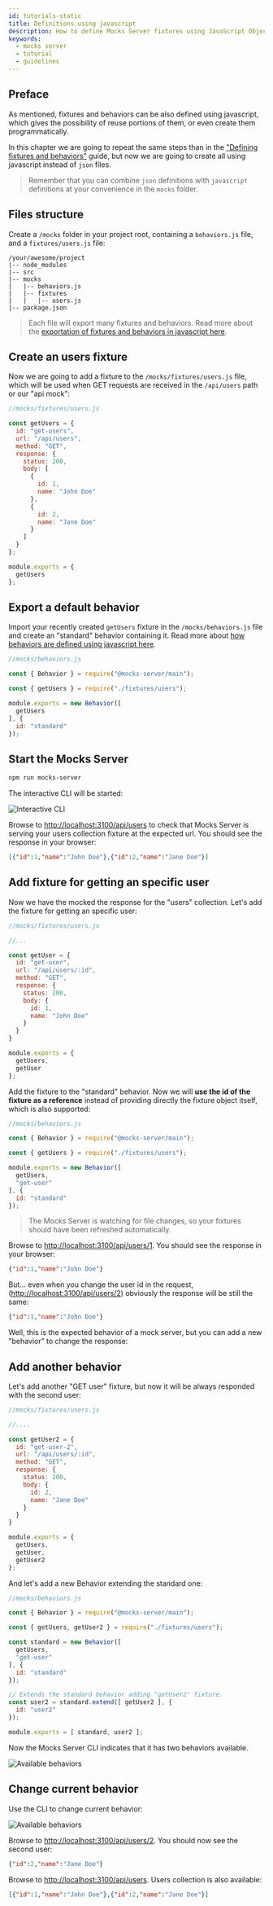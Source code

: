 ```yaml
---
id: tutorials-static
title: Definitions using javascript
description: How to define Mocks Server fixtures using JavaScript Objects
keywords:
  - mocks server
  - tutorial
  - guidelines
---
```


## Preface

As mentioned, fixtures and behaviors can be also defined using javascript, which gives the possibility of reuse portions of them, or even create them programmatically.

In this chapter we are going to repeat the same steps than in the ["Defining fixtures and behaviors"](guides-defining-fixtures.md) guide, but now we are going to create all using javascript instead of `json` files.

> Remember that you can combine `json` definitions with `javascript` definitions at your convenience in the `mocks` folder.

## Files structure

Create a `/mocks` folder in your project root, containing a `behaviors.js` file, and a `fixtures/users.js` file:

```
/your/awesome/project
|-- node_modules
|-- src
|-- mocks
|   |-- behaviors.js
|   |-- fixtures
|   |   |-- users.js
|-- package.json
```

> Each file will export many fixtures and behaviors. Read more about the [exportation of fixtures and behaviors in javascript here](guides-organizing-the-definitions.md).

## Create an users fixture

Now we are going to add a fixture to the `/mocks/fixtures/users.js` file, which will be used when GET requests are received in the `/api/users` path or our "api mock":

```javascript
//mocks/fixtures/users.js

const getUsers = {
  id: "get-users",
  url: "/api/users",
  method: "GET",
  response: {
    status: 200,
    body: [
      {
        id: 1,
        name: "John Doe"
      },
      {
        id: 2,
        name: "Jane Doe"
      }
    ]
  }
};

module.exports = {
  getUsers
};
```

## Export a default behavior

Import your recently created `getUsers` fixture in the `/mocks/behaviors.js` file and create an "standard" behavior containing it. Read more about [how behaviors are defined using javascript here](get-started-mocks.md).

```javascript
//mocks/behaviors.js

const { Behavior } = require("@mocks-server/main");

const { getUsers } = require("./fixtures/users");

module.exports = new Behavior([
  getUsers
], {
  id: "standard"
});
```

## Start the Mocks Server

```bash
npm run mocks-server
```

The interactive CLI will be started:

![Interactive CLI](assets/tutorials-static-01.png)

Browse to [http://localhost:3100/api/users](http://localhost:3100/api/users) to check that Mocks Server is serving your users collection fixture at the expected url. You should see the response in your browser:

```json
[{"id":1,"name":"John Doe"},{"id":2,"name":"Jane Doe"}]
```

## Add fixture for getting an specific user

Now we have the mocked the response for the "users" collection. Let's add the fixture for getting an specific user:

```javascript
//mocks/fixtures/users.js

//...

const getUser = {
  id: "get-user",
  url: "/api/users/:id",
  method: "GET",
  response: {
    status: 200,
    body: {
      id: 1,
      name: "John Doe"
    }
  }
}

module.exports = {
  getUsers,
  getUser
};
```

Add the fixture to the "standard" behavior. Now we will __use the id of the fixture as a reference__ instead of providing directly the fixture object itself, which is also supported:

```javascript
//mocks/behaviors.js

const { Behavior } = require("@mocks-server/main");

const { getUsers } = require("./fixtures/users");

module.exports = new Behavior([
  getUsers,
  "get-user"
], {
  id: "standard"
});
```

> The Mocks Server is watching for file changes, so your fixtures should have been refreshed automatically.

Browse to [http://localhost:3100/api/users/1](http://localhost:3100/api/users/1). You should see the response in your browser:

```json
{"id":1,"name":"John Doe"}
```

But... even when you change the user id in the request, ([http://localhost:3100/api/users/2](http://localhost:3100/api/users/2)) obviously the response will be still the same:

```json
{"id":1,"name":"John Doe"}
```

Well, this is the expected behavior of a mock server, but you can add a new "behavior" to change the response:

## Add another behavior

Let's add another "GET user" fixture, but now it will be always responded with the second user:

```javascript
//mocks/fixtures/users.js

//....

const getUser2 = {
  id: "get-user-2",
  url: "/api/users/:id",
  method: "GET",
  response: {
    status: 200,
    body: {
      id: 2,
      name: "Jane Doe"
    }
  }
}

module.exports = {
  getUsers,
  getUser,
  getUser2
};
```

And let's add a new Behavior extending the standard one:

```javascript
//mocks/behaviors.js

const { Behavior } = require("@mocks-server/main");

const { getUsers, getUser2 } = require("./fixtures/users");

const standard = new Behavior([
  getUsers,
  "get-user"
], {
  id: "standard"
});

// Extends the standard behavior adding "getUser2" fixture.
const user2 = standard.extend([ getUser2 ], {
  id: "user2"
});

module.exports = [ standard, user2 ];
```

Now the Mocks Server CLI indicates that it has two behaviors available.

![Available behaviors](assets/tutorials-static-02.png)

## Change current behavior

Use the CLI to change current behavior:

![Available behaviors](assets/tutorials-static-03.gif)

Browse to [http://localhost:3100/api/users/2](http://localhost:3100/api/users/2). You should now see the second user:

```json
{"id":2,"name":"Jane Doe"}
```

Browse to [http://localhost:3100/api/users](http://localhost:3100/api/users). Users collection is also available:

```json
[{"id":1,"name":"John Doe"},{"id":2,"name":"Jane Doe"}]
```
